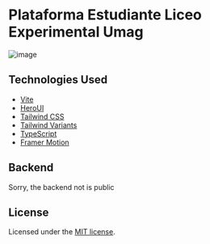 # Plataforma Estudiante Liceo Experimental Umag
![image](https://res.cloudinary.com/dx219dazh/image/upload/v1742561724/varios/uxiexnmnycomh5xczpqb.png)

## Technologies Used

- [Vite](https://vitejs.dev/guide/)
- [HeroUI](https://heroui.com)
- [Tailwind CSS](https://tailwindcss.com)
- [Tailwind Variants](https://tailwind-variants.org)
- [TypeScript](https://www.typescriptlang.org)
- [Framer Motion](https://www.framer.com/motion)

## Backend
Sorry, the backend not is public 


## License
Licensed under the [MIT license](https://github.com/frontio-ai/vite-template/blob/main/LICENSE).
